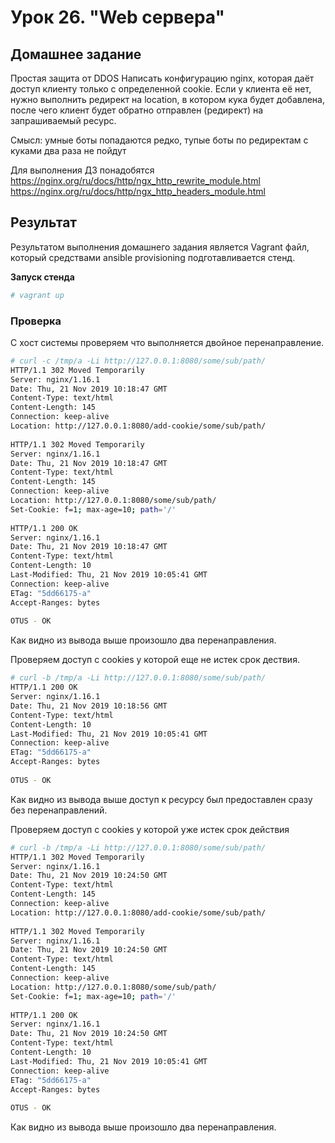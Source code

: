 # Урок 26. "Web сервера"
## Домашнее задание

Простая защита от DDOS
Написать конфигурацию nginx, которая даёт доступ клиенту только с определенной cookie.
Если у клиента её нет, нужно выполнить редирект на location, в котором кука будет добавлена, после чего клиент будет обратно отправлен (редирект) на запрашиваемый ресурс.

Смысл: умные боты попадаются редко, тупые боты по редиректам с куками два раза не пойдут

Для выполнения ДЗ понадобятся
https://nginx.org/ru/docs/http/ngx_http_rewrite_module.html
https://nginx.org/ru/docs/http/ngx_http_headers_module.html

## Результат
Результатом выполнения домашнего задания является Vagrant файл, который средствами ansible provisioning подготавливается стенд.

**Запуск стенда**
```bash
# vagrant up
```

### Проверка
С хост системы проверяем что выполняется двойное перенаправление.
```bash
# curl -c /tmp/a -Li http://127.0.0.1:8080/some/sub/path/
HTTP/1.1 302 Moved Temporarily 
Server: nginx/1.16.1 
Date: Thu, 21 Nov 2019 10:18:47 GMT 
Content-Type: text/html 
Content-Length: 145 
Connection: keep-alive 
Location: http://127.0.0.1:8080/add-cookie/some/sub/path/ 
 
HTTP/1.1 302 Moved Temporarily 
Server: nginx/1.16.1 
Date: Thu, 21 Nov 2019 10:18:47 GMT 
Content-Type: text/html 
Content-Length: 145 
Connection: keep-alive 
Location: http://127.0.0.1:8080/some/sub/path/ 
Set-Cookie: f=1; max-age=10; path='/' 
 
HTTP/1.1 200 OK 
Server: nginx/1.16.1 
Date: Thu, 21 Nov 2019 10:18:47 GMT 
Content-Type: text/html 
Content-Length: 10 
Last-Modified: Thu, 21 Nov 2019 10:05:41 GMT 
Connection: keep-alive 
ETag: "5dd66175-a" 
Accept-Ranges: bytes 
 
OTUS - OK
```
Как видно из вывода выше произошло два перенаправления.


Проверяем доступ с cookies у которой еще не истек срок дествия.
```bash
# curl -b /tmp/a -Li http://127.0.0.1:8080/some/sub/path/ 
HTTP/1.1 200 OK 
Server: nginx/1.16.1 
Date: Thu, 21 Nov 2019 10:18:56 GMT 
Content-Type: text/html 
Content-Length: 10 
Last-Modified: Thu, 21 Nov 2019 10:05:41 GMT 
Connection: keep-alive 
ETag: "5dd66175-a" 
Accept-Ranges: bytes 
 
OTUS - OK 
```
Как видно из вывода выше доступ к ресурсу был предоставлен сразу без перенаправлений.


Проверяем доступ с cookies у которой уже истек срок действия
```bash
# curl -b /tmp/a -Li http://127.0.0.1:8080/some/sub/path/ 
HTTP/1.1 302 Moved Temporarily 
Server: nginx/1.16.1 
Date: Thu, 21 Nov 2019 10:24:50 GMT 
Content-Type: text/html 
Content-Length: 145 
Connection: keep-alive 
Location: http://127.0.0.1:8080/add-cookie/some/sub/path/ 
 
HTTP/1.1 302 Moved Temporarily 
Server: nginx/1.16.1 
Date: Thu, 21 Nov 2019 10:24:50 GMT 
Content-Type: text/html 
Content-Length: 145 
Connection: keep-alive 
Location: http://127.0.0.1:8080/some/sub/path/ 
Set-Cookie: f=1; max-age=10; path='/' 
 
HTTP/1.1 200 OK 
Server: nginx/1.16.1 
Date: Thu, 21 Nov 2019 10:24:50 GMT 
Content-Type: text/html 
Content-Length: 10 
Last-Modified: Thu, 21 Nov 2019 10:05:41 GMT 
Connection: keep-alive 
ETag: "5dd66175-a" 
Accept-Ranges: bytes 
 
OTUS - OK 
```
Как видно из вывода выше произошло два перенаправления.